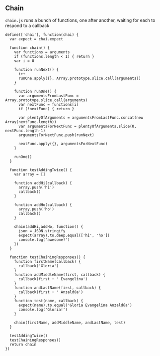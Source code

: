 Chain
-----

`chain.js` runs a bunch of functions, one after another, waiting for each to respond to a callback

    define(['chai'], function(chai) {
      var expect = chai.expect

      function chain() {
        var functions = arguments
        if (functions.length < 1) { return }
        var i = 0

        function runNext() {
          i++
          runOne.apply({}, Array.prototype.slice.call(arguments))
        }

        function runOne() {
          var argumentsFromLastFunc = Array.prototype.slice.call(arguments)
          var nextFunc = functions[i]
          if (!nextFunc) { return }

          var plentyOfArguments = argumentsFromLastFunc.concat(new Array(nextFunc.length))
          var argumentsForNextFunc = plentyOfArguments.slice(0, nextFunc.length-1)
          argumentsForNextFunc.push(runNext)

          nextFunc.apply({}, argumentsForNextFunc)
        }

        runOne()
      }

      function testAddingTwice() {
        var array = []

        function addHi(callback) {
          array.push('hi')
          callback()
        }

        function addHo(callback) {
          array.push('ho')
          callback()
        }

        chain(addHi,addHo, function() {
          json = JSON.stringify
          expect(array).to.deep.equal(['hi', 'ho'])
          console.log('awesome!')
        })
      }

      function testChainingResponses() {
        function firstName(callback) {
          callback('Gloria')
        }
        function addMiddleName(first, callback) {
          callback(first + ' Evangelina')
        }
        function andLastName(first, callback) {
          callback(first + ' Anzaldúa')
        }
        function test(name, callback) {
          expect(name).to.equal('Gloria Evangelina Anzaldúa')
          console.log('Gloria!')
        }

        chain(firstName, addMiddleName, andLastName, test)
      }

      testAddingTwice()
      testChainingResponses()
      return chain
    })
